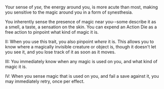Your sense of _yse,_ the energy around you, is more acute than most, making you sensitive to the magic around you in a form of synesthesia. 

You inherently sense the presence of magic near you--some describe it as a smell, a taste, a sensation on the skin. You can expend an Action Die as a free action to pinpoint what kind of magic it is.

II: When you use this trait, you also pinpoint _where_ it is. This allows you to know where a magically invisible creature or object is, though it doesn't let you see it, and you lose track of it as soon as it moves.

III: You immediately know when any magic is used on you, and what kind of magic it is.

IV: When you sense magic that is used on you, and fail a save against it, you may immediately retry, once per effect.
